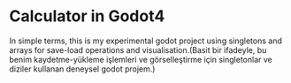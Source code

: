 # Calculator in Godot4
 In simple terms, this is my experimental godot project using singletons and arrays for save-load operations and visualisation.(Basit bir ifadeyle, bu benim kaydetme-yükleme işlemleri ve görselleştirme için singletonlar ve diziler kullanan deneysel godot projem.)
